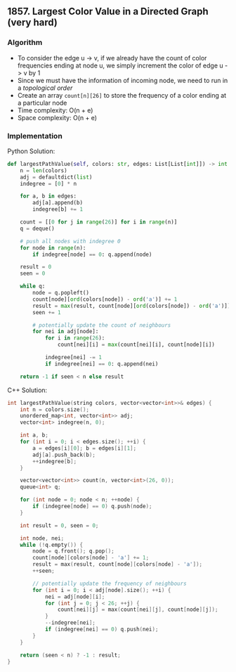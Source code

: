 ## 1857. Largest Color Value in a Directed Graph (very hard)
### Algorithm
- To consider the edge u -> v, if we already have the count of color frequencies ending at node u, we simply increment the color of edge u -> v by 1
- Since we must have the information of incoming node, we need to run in a *topological order*
- Create an array `count[n][26]` to store the frequency of a color ending at a particular node
- Time complexity: O(n + e)
- Space complexity: O(n + e)
### Implementation
Python Solution:
```python
def largestPathValue(self, colors: str, edges: List[List[int]]) -> int:
    n = len(colors)
    adj = defaultdict(list)
    indegree = [0] * n

    for a, b in edges:
        adj[a].append(b)
        indegree[b] += 1

    count = [[0 for j in range(26)] for i in range(n)]
    q = deque()

    # push all nodes with indegree 0
    for node in range(n):
        if indegree[node] == 0: q.append(node)

    result = 0
    seen = 0

    while q:
        node = q.popleft()
        count[node][ord(colors[node]) - ord('a')] += 1
        result = max(result, count[node][ord(colors[node]) - ord('a')])
        seen += 1

        # potentially update the count of neighbours
        for nei in adj[node]:
            for i in range(26):
                count[nei][i] = max(count[nei][i], count[node][i])

            indegree[nei] -= 1
            if indegree[nei] == 0: q.append(nei)

    return -1 if seen < n else result
```
C++ Solution:
```cpp
int largestPathValue(string colors, vector<vector<int>>& edges) {
    int n = colors.size();
    unordered_map<int, vector<int>> adj;
    vector<int> indegree(n, 0);

    int a, b;
    for (int i = 0; i < edges.size(); ++i) {
        a = edges[i][0]; b = edges[i][1];
        adj[a].push_back(b);
        ++indegree[b];
    }

    vector<vector<int>> count(n, vector<int>(26, 0));
    queue<int> q;

    for (int node = 0; node < n; ++node) {
        if (indegree[node] == 0) q.push(node);
    }

    int result = 0, seen = 0;

    int node, nei;
    while (!q.empty()) {
        node = q.front(); q.pop();
        count[node][colors[node] - 'a'] += 1;
        result = max(result, count[node][colors[node] - 'a']);
        ++seen;

        // potentially update the frequency of neighbours
        for (int i = 0; i < adj[node].size(); ++i) {
            nei = adj[node][i];
            for (int j = 0; j < 26; ++j) {
                count[nei][j] = max(count[nei][j], count[node][j]);
            }
            --indegree[nei];
            if (indegree[nei] == 0) q.push(nei);
        }
    }

    return (seen < n) ? -1 : result;
}
```